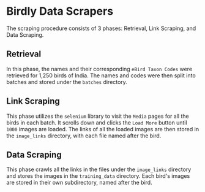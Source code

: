 # Birdly Data Scrapers
The scraping procedure consists of 3 phases: Retrieval, Link Scraping, and Data Scraping.

## Retrieval
In this phase, the names and their corresponding `eBird Taxon Codes` were retrieved for 1,250 birds of India. The names and codes were then split into batches and stored under the `batches` directory.

## Link Scraping
This phase utilizes the `selenium` library to visit the `Media` pages for all the birds in each batch. It scrolls down and clicks the `Load More` button until `1000` images are loaded. The links of all the loaded images are then stored in the `image_links` directory, with each file named after the bird.

## Data Scraping
This phase crawls all the links in the files under the `image_links` directory and stores the images in the `training_data` directory. Each bird's images are stored in their own subdirectory, named after the bird.
